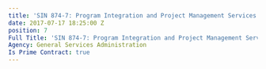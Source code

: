 ```yaml
---
title: 'SIN 874-7: Program Integration and Project Management Services'
date: 2017-07-17 18:25:00 Z
position: 7
Full Title: 'SIN 874-7: Program Integration and Project Management Services'
Agency: General Services Administration
Is Prime Contract: true
---
```



